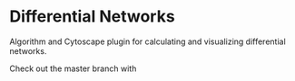 # Differential Networks ##########

Algorithm and Cytoscape plugin for calculating and visualizing differential networks.


Check out the master branch with
